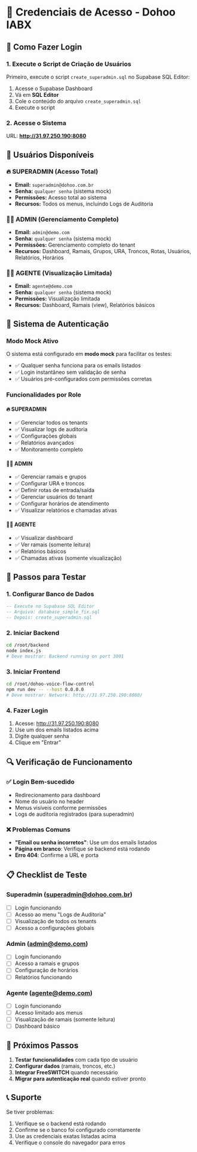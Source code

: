 # 🔐 Credenciais de Acesso - Dohoo IABX

## 🎯 Como Fazer Login

### 1. Execute o Script de Criação de Usuários
Primeiro, execute o script `create_superadmin.sql` no Supabase SQL Editor:

1. Acesse o Supabase Dashboard
2. Vá em **SQL Editor**
3. Cole o conteúdo do arquivo `create_superadmin.sql`
4. Execute o script

### 2. Acesse o Sistema
URL: **http://31.97.250.190:8080**

## 👤 Usuários Disponíveis

### 🔥 SUPERADMIN (Acesso Total)
- **Email:** `superadmin@dohoo.com.br`
- **Senha:** `qualquer senha` (sistema mock)
- **Permissões:** Acesso total ao sistema
- **Recursos:** Todos os menus, incluindo Logs de Auditoria

### 👨‍💼 ADMIN (Gerenciamento Completo)
- **Email:** `admin@demo.com`
- **Senha:** `qualquer senha` (sistema mock)
- **Permissões:** Gerenciamento completo do tenant
- **Recursos:** Dashboard, Ramais, Grupos, URA, Troncos, Rotas, Usuários, Relatórios, Horários

### 👩‍💻 AGENTE (Visualização Limitada)
- **Email:** `agente@demo.com`
- **Senha:** `qualquer senha` (sistema mock)
- **Permissões:** Visualização limitada
- **Recursos:** Dashboard, Ramais (view), Relatórios básicos

## 🔧 Sistema de Autenticação

### Modo Mock Ativo
O sistema está configurado em **modo mock** para facilitar os testes:
- ✅ Qualquer senha funciona para os emails listados
- ✅ Login instantâneo sem validação de senha
- ✅ Usuários pré-configurados com permissões corretas

### Funcionalidades por Role

#### 🔥 SUPERADMIN
- ✅ Gerenciar todos os tenants
- ✅ Visualizar logs de auditoria
- ✅ Configurações globais
- ✅ Relatórios avançados
- ✅ Monitoramento completo

#### 👨‍💼 ADMIN
- ✅ Gerenciar ramais e grupos
- ✅ Configurar URA e troncos
- ✅ Definir rotas de entrada/saída
- ✅ Gerenciar usuários do tenant
- ✅ Configurar horários de atendimento
- ✅ Visualizar relatórios e chamadas ativas

#### 👩‍💻 AGENTE
- ✅ Visualizar dashboard
- ✅ Ver ramais (somente leitura)
- ✅ Relatórios básicos
- ✅ Chamadas ativas (somente visualização)

## 🚀 Passos para Testar

### 1. Configurar Banco de Dados
```sql
-- Execute no Supabase SQL Editor
-- Arquivo: database_simple_fix.sql
-- Depois: create_superadmin.sql
```

### 2. Iniciar Backend
```bash
cd /root/backend
node index.js
# Deve mostrar: Backend running on port 3001
```

### 3. Iniciar Frontend
```bash
cd /root/dohoo-voice-flow-control
npm run dev -- --host 0.0.0.0
# Deve mostrar: Network: http://31.97.250.190:8080/
```

### 4. Fazer Login
1. Acesse: http://31.97.250.190:8080
2. Use um dos emails listados acima
3. Digite qualquer senha
4. Clique em "Entrar"

## 🔍 Verificação de Funcionamento

### ✅ Login Bem-sucedido
- Redirecionamento para dashboard
- Nome do usuário no header
- Menus visíveis conforme permissões
- Logs de auditoria registrados (para superadmin)

### ❌ Problemas Comuns
- **"Email ou senha incorretos"**: Use um dos emails listados
- **Página em branco**: Verifique se backend está rodando
- **Erro 404**: Confirme a URL e porta

## 📋 Checklist de Teste

### Superadmin (superadmin@dohoo.com.br)
- [ ] Login funcionando
- [ ] Acesso ao menu "Logs de Auditoria"
- [ ] Visualização de todos os tenants
- [ ] Acesso a configurações globais

### Admin (admin@demo.com)
- [ ] Login funcionando
- [ ] Acesso a ramais e grupos
- [ ] Configuração de horários
- [ ] Relatórios funcionando

### Agente (agente@demo.com)
- [ ] Login funcionando
- [ ] Acesso limitado aos menus
- [ ] Visualização de ramais (somente leitura)
- [ ] Dashboard básico

## 🔄 Próximos Passos

1. **Testar funcionalidades** com cada tipo de usuário
2. **Configurar dados** (ramais, troncos, etc.)
3. **Integrar FreeSWITCH** quando necessário
4. **Migrar para autenticação real** quando estiver pronto

## 📞 Suporte

Se tiver problemas:
1. Verifique se o backend está rodando
2. Confirme se o banco foi configurado corretamente
3. Use as credenciais exatas listadas acima
4. Verifique o console do navegador para erros 